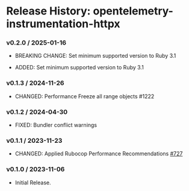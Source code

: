 # Release History: opentelemetry-instrumentation-httpx

### v0.2.0 / 2025-01-16

* BREAKING CHANGE: Set minimum supported version to Ruby 3.1

* ADDED: Set minimum supported version to Ruby 3.1

### v0.1.3 / 2024-11-26

* CHANGED: Performance Freeze all range objects #1222

### v0.1.2 / 2024-04-30

* FIXED: Bundler conflict warnings

### v0.1.1 / 2023-11-23

* CHANGED: Applied Rubocop Performance Recommendations [#727](https://github.com/open-telemetry/opentelemetry-ruby-contrib/pull/727)

### v0.1.0 / 2023-11-06

* Initial Release.
